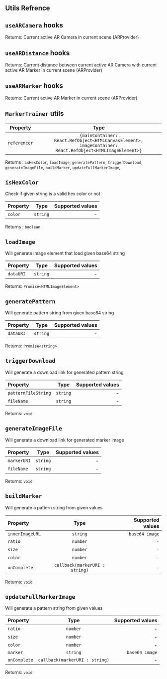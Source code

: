## Utils Refrence

## `useARCamera` hooks

Returns: Current active AR Camera in current scene (ARProvider)

## `useARDistance` hooks

Returns: Current distance between current active AR Camera with current active AR Marker in current scene (ARProvider)

## `useARMarker` hooks

Returns: Current active AR Marker in current scene (ARProvider)

## `MarkerTrainer` utils

| Property     |                                                   Type                                                   |
| ------------ | :------------------------------------------------------------------------------------------------------: |
| `referencer` | `{mainContainer: React.RefObject<HTMLCanvasElement>, imageContainer: React.RefObject<HTMLImageElement>}` |

Returns : `isHexColor`,
`loadImage`,
`generatePattern`,
`triggerDownload`,
`generateImageFile`,
`buildMarker`,
`updateFullMarkerImage`,

## `isHexColor`

Check if given string is a valid hex color or not

| Property |   Type   | Supported values |
| -------- | :------: | ---------------: |
| `color`  | `string` |                - |

Returns : `boolean`

## `loadImage`

Will generate image element that load given base64 string

| Property  |   Type   | Supported values |
| --------- | :------: | ---------------: |
| `dataURI` | `string` |                - |

Returns: `Promise<HTMLImageElement>`

## `generatePattern`

Will generate pattern string from given base64 string

| Property  |   Type   | Supported values |
| --------- | :------: | ---------------: |
| `dataURI` | `string` |                - |

Returns: `Promise<string>`

## `triggerDownload`

Will generate a download link for generated pattern string

| Property            |   Type   | Supported values |
| :------------------ | :------: | ---------------: |
| `patternFileString` | `string` |                - |
| `fileName`          | `string` |                - |

Returns: `void`

## `generateImageFile`

Will generate a download link for generated marker image

| Property    |   Type   | Supported values |
| :---------- | :------: | ---------------: |
| `markerURI` | `string` |                - |
| `fileName`  | `string` |                - |

Returns: `void`

## `buildMarker`

Will generate a pattern string from given values

| Property        |              Type              | Supported values |
| :-------------- | :----------------------------: | ---------------: |
| `innerImageURL` |            `string`            |   `base64 image` |
| `ratio`         |            `number`            |                - |
| `size`          |            `number`            |                - |
| `color`         |            `number`            |                - |
| `onComplete`    | `callback(markerURI : string)` |                - |

Returns: `void`

## `updateFullMarkerImage`

Will generate a pattern string from given values

| Property     |              Type              | Supported values |
| :----------- | :----------------------------: | ---------------: |
| `ratio`      |            `number`            |                - |
| `size`       |            `number`            |                - |
| `color`      |            `number`            |                - |
| `marker`     |            `string`            |   `base64 image` |
| `onComplete` | `callback(markerURI : string)` |                - |

Returns: `void`
